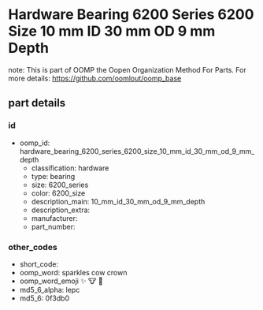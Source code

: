 # Hardware Bearing 6200 Series 6200 Size 10 mm ID 30 mm OD 9 mm Depth  

note: This is part of OOMP the Oopen Organization Method For Parts. For more details: https://github.com/oomlout/oomp_base

##  part details





### id
* oomp_id: hardware_bearing_6200_series_6200_size_10_mm_id_30_mm_od_9_mm_depth
  * classification: hardware
  * type: bearing
  * size: 6200_series
  * color: 6200_size
  * description_main: 10_mm_id_30_mm_od_9_mm_depth
  * description_extra: 
  * manufacturer: 
  * part_number: 

### other_codes
* short_code: 
* oomp_word: sparkles cow crown
* oomp_word_emoji :sparkles: :cow: :crown:
* md5_6_alpha: lepc
* md5_6: 0f3db0